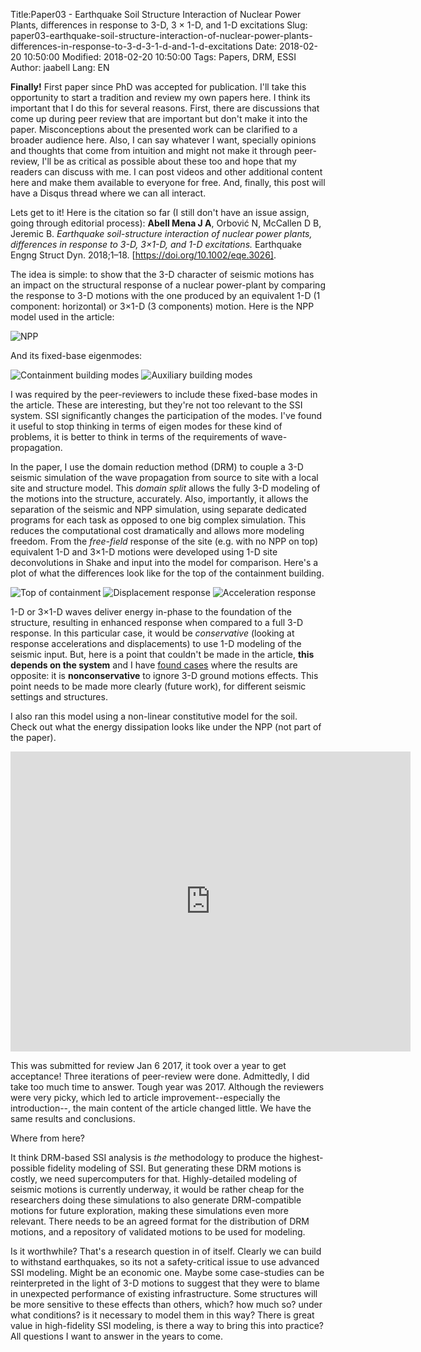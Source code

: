 Title:Paper03 - Earthquake Soil Structure Interaction of Nuclear Power Plants, differences in response to 3-D, 3 × 1-D, and 1-D excitations
Slug: paper03-earthquake-soil-structure-interaction-of-nuclear-power-plants-differences-in-response-to-3-d-3-1-d-and-1-d-excitations
Date: 2018-02-20 10:50:00
Modified: 2018-02-20 10:50:00
Tags: Papers, DRM, ESSI
Author: jaabell 
Lang: EN

**Finally!** First paper since PhD was accepted for publication. I'll take this opportunity to start a tradition and review my own papers here. I think its important that I do this for several reasons. First, there are discussions that come up during peer review that are important but don't make it into the paper. Misconceptions about the presented work can be clarified to a broader audience here. Also, I can say whatever I want, specially opinions and thoughts that come from intuition and might not make it through peer-review, I'll be as critical as possible about these too and hope that my readers can discuss with me. I can post videos and other additional content here and make them available to everyone for free. And, finally, this post will have a Disqus thread where we can all interact. 

Lets get to it! Here is the citation so far (I still don't have an issue assign, going through editorial process): **Abell Mena J A**, Orbović N, McCallen D B, Jeremic B. *Earthquake soil-structure interaction of nuclear power plants, differences in response to 3-D, 3×1-D, and 1-D excitations.* Earthquake Engng Struct Dyn. 2018;1–18. [https://doi.org/10.1002/eqe.3026].

 The idea is simple: to show that the 3-D character of seismic motions has an impact on the structural response of a nuclear power-plant by comparing the response to 3-D motions with the one produced by an equivalent 1-D (1 component: horizontal) or 3×1-D (3 components) motion. Here is the NPP model used in the article:

![NPP](https://www.dropbox.com/s/dj6ruypv0722qh2/fem_mesh.png?raw=1)

And its fixed-base eigenmodes:

![Containment building modes](https://www.dropbox.com/s/01pkei2pibg3nws/containment_modes.png?raw=1)
![Auxiliary building modes](https://www.dropbox.com/s/9d2um509pcrot7r/auxilliary_modes.png?raw=1)

I was required by the peer-reviewers to include these fixed-base modes in the article. These are interesting, but they're not too relevant to the SSI system. SSI significantly changes the participation of the modes. I've found it useful to stop thinking in terms of eigen modes for these kind of problems, it is better to think in terms of the requirements of wave-propagation. 

In the paper, I use the domain reduction method (DRM) to couple a 3-D seismic simulation of the wave propagation from source to site with a local site and structure model. This *domain split* allows the fully 3-D modeling of the motions into the structure, accurately. Also, importantly, it allows the separation of the seismic and NPP simulation, using separate dedicated programs for each task as opposed to one big complex simulation. This reduces the computational cost dramatically and allows more modeling freedom. From the *free-field* response of the site (e.g. with no NPP on top) equivalent 1-D and 3×1-D motions were developed using 1-D site deconvolutions in Shake and input into the model for comparison. Here's a plot of what the differences look like for the top of the containment building. 

![Top of containment](https://www.dropbox.com/s/zl0nuu76pfhbcr3/positions_top_of_containment.png?raw=1)
![Displacement response](https://www.dropbox.com/s/18y3foxfrxcw1mq/node_733_disp.png?raw=1)
![Acceleration response](https://www.dropbox.com/s/aahcmkkr8zvzhf9/node_733_acce.png?raw=1)

1-D or 3×1-D waves deliver energy in-phase to the foundation of the structure, resulting in enhanced response when compared to a full 3-D response.  In this particular case, it would be *conservative* (looking at response accelerations and displacements) to use 1-D modeling of the seismic input. But, here is a point that couldn't be made in the article, **this depends on the system** and I have [found cases](http://sokocalo.engr.ucdavis.edu/~jeremic/6D_vs_1D_ESSI_for_NPPs/) where the results are opposite: it is **nonconservative** to ignore 3-D ground motions effects. This point needs to be made more clearly (future work), for different seismic settings and structures. 


I also ran this model using a non-linear constitutive model for the soil. Check out what the energy dissipation looks like under the NPP (not part of the paper).

<iframe width="640" height="480"
 src="https://www.youtube.com/embed/Kjwi_pmLgdI" frameborder="0" allow="autoplay; encrypted-media" allowfullscreen></iframe>

This was submitted for review Jan 6 2017, it took over a year to get acceptance! Three iterations of peer-review were done. Admittedly, I did take too much time to answer. Tough year was 2017. Although the reviewers were very picky, which led to article improvement--especially the introduction--, the main content of the article changed little. We have the same results and conclusions. 

Where from here?

It think DRM-based SSI analysis is *the* methodology to produce the highest-possible fidelity modeling of SSI. But generating these DRM motions is costly, we need supercomputers for that. Highly-detailed modeling of seismic motions is currently underway, it would be rather cheap for the researchers doing these simulations to also generate DRM-compatible motions for future exploration, making these simulations even more relevant. There needs to be an agreed format for the distribution of DRM motions, and a repository of validated motions to be used for modeling. 

Is it worthwhile? That's a research question in of itself. Clearly we can build to withstand earthquakes, so its not a safety-critical issue to use advanced SSI modeling. Might be an economic one. Maybe some case-studies can be reinterpreted in the light of 3-D motions to suggest that they were to blame in unexpected performance of existing infrastructure. Some structures will be more sensitive to these effects than others, which? how much so? under what conditions? is it necessary to model them in this way? There is great value in high-fidelity SSI modeling, is there a way to bring this into practice? All questions I want to answer in the years to come. 



